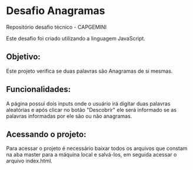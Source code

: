 
# Desafio Anagramas
Repositório desafio técnico - CAPGEMINI

<p>Este desafio foi criado utilizando a linguagem JavaScript.</p>

## Objetivo:

<p>Este projeto verifica se duas palavras são Anagramas de si mesmas.</p>


## Funcionalidades:

<p>A página possui dois inputs onde o usuário irá digitar duas palavras aleatórias e após clicar no botão "Descobrir" ele será informado se as palavras
informadas por ele são ou não anagramas.</p>


## Acessando o projeto:
Para acessar o projeto é necessário baixar todos os arquivos que constam na aba master para a máquina local e salvá-los, em seguida acessar o arquivo index.html.
